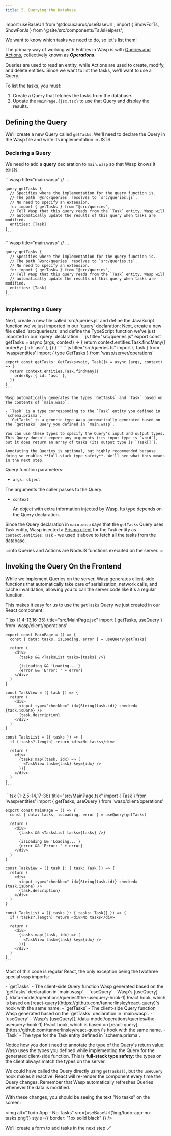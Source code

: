 ```yaml
---
title: 5. Querying the Database
---
```


import useBaseUrl from '@docusaurus/useBaseUrl';
import { ShowForTs, ShowForJs } from '@site/src/components/TsJsHelpers';

We want to know which tasks we need to do, so let's list them!

The primary way of working with Entities in Wasp is with [Queries and Actions](../data-model/operations/overview), collectively known as **_Operations_**.

Queries are used to read an entity, while Actions are used to create, modify, and delete entities. Since we want to list the tasks, we'll want to use a Query.

To list the tasks, you must:

1. Create a Query that fetches the tasks from the database.
2. Update the `MainPage.{jsx,tsx}` to use that Query and display the results.

## Defining the Query

We'll create a new Query called `getTasks`. We'll need to declare the Query in the Wasp file and write its implementation in <ShowForJs>JS</ShowForJs><ShowForTs>TS</ShowForTs>.

### Declaring a Query

We need to add a **query** declaration to `main.wasp` so that Wasp knows it exists:

<Tabs groupId="js-ts">
  <TabItem value="js" label="JavaScript">
    ```wasp title="main.wasp"
    // ...

    query getTasks {
      // Specifies where the implementation for the query function is.
      // The path `@src/queries` resolves to `src/queries.js`.
      // No need to specify an extension.
      fn: import { getTasks } from "@src/queries",
      // Tell Wasp that this query reads from the `Task` entity. Wasp will
      // automatically update the results of this query when tasks are modified.
      entities: [Task]
    }
    ```
  </TabItem>

  <TabItem value="ts" label="TypeScript">
    ```wasp title="main.wasp"
    // ...

    query getTasks {
      // Specifies where the implementation for the query function is.
      // The path `@src/queries` resolves to `src/queries.ts`.
      // No need to specify an extension.
      fn: import { getTasks } from "@src/queries",
      // Tell Wasp that this query reads from the `Task` entity. Wasp will
      // automatically update the results of this query when tasks are modified.
      entities: [Task]
    }
    ```
  </TabItem>
</Tabs>

### Implementing a Query

<ShowForJs>
  Next, create a new file called `src/queries.js` and define the JavaScript function we've just imported in our `query` declaration:
</ShowForJs>

<ShowForTs>
  Next, create a new file called `src/queries.ts` and define the TypeScript function we've just imported in our `query` declaration:
</ShowForTs>

<Tabs groupId="js-ts">
  <TabItem value="js" label="JavaScript">
    ```js title="src/queries.js"
    export const getTasks = async (args, context) => {
      return context.entities.Task.findMany({
        orderBy: { id: 'asc' },
      })
    }
    ```
  </TabItem>

  <TabItem value="ts" label="TypeScript">
    ```js title="src/queries.ts"
    import { Task } from 'wasp/entities'
    import { type GetTasks } from 'wasp/server/operations'

    export const getTasks: GetTasks<void, Task[]> = async (args, context) => {
      return context.entities.Task.findMany({
        orderBy: { id: 'asc' },
      })
    }
    ```

    Wasp automatically generates the types `GetTasks` and `Task` based on the contents of `main.wasp`:

    - `Task` is a type corresponding to the `Task` entity you defined in `schema.prisma`.
    - `GetTasks` is a generic type Wasp automatically generated based on the `getTasks` Query you defined in `main.wasp`.

    You can use these types to specify the Query's input and output types. This Query doesn't expect any arguments (its input type is `void`), but it does return an array of tasks (its output type is `Task[]`).

    Annotating the Queries is optional, but highly recommended because doing so enables **full-stack type safety**. We'll see what this means in the next step.
  </TabItem>
</Tabs>

Query function parameters:

- `args: object`

The arguments the caller passes to the Query.

- `context`

  An object with extra information injected by Wasp. Its type depends on the Query declaration.

Since the Query declaration in `main.wasp` says that the `getTasks` Query uses `Task` entity, Wasp injected a [Prisma client](https://www.prisma.io/docs/reference/tools-and-interfaces/prisma-client/crud) for the `Task` entity as `context.entities.Task` - we used it above to fetch all the tasks from the database.

:::info
Queries and Actions are NodeJS functions executed on the server.
:::

## Invoking the Query On the Frontend

While we implement Queries on the server, Wasp generates client-side functions that automatically take care of serialization, network calls, and cache invalidation, allowing you to call the server code like it's a regular function.

This makes it easy for us to use the `getTasks` Query we just created in our React component:

<Tabs groupId="js-ts">
  <TabItem value="js" label="JavaScript">
    ```jsx {1,4-13,16-35} title="src/MainPage.jsx"
    import { getTasks, useQuery } from 'wasp/client/operations'

    export const MainPage = () => {
      const { data: tasks, isLoading, error } = useQuery(getTasks)

      return (
        <div>
          {tasks && <TasksList tasks={tasks} />}

          {isLoading && 'Loading...'}
          {error && 'Error: ' + error}
        </div>
      )
    }

    const TaskView = ({ task }) => {
      return (
        <div>
          <input type="checkbox" id={String(task.id)} checked={task.isDone} />
          {task.description}
        </div>
      )
    }

    const TasksList = ({ tasks }) => {
      if (!tasks?.length) return <div>No tasks</div>

      return (
        <div>
          {tasks.map((task, idx) => (
            <TaskView task={task} key={idx} />
          ))}
        </div>
      )
    }
    ```
  </TabItem>

  <TabItem value="ts" label="TypeScript">
    ```tsx {1-2,5-14,17-36} title="src/MainPage.tsx"
    import { Task } from 'wasp/entities'
    import { getTasks, useQuery } from 'wasp/client/operations'

    export const MainPage = () => {
      const { data: tasks, isLoading, error } = useQuery(getTasks)

      return (
        <div>
          {tasks && <TasksList tasks={tasks} />}

          {isLoading && 'Loading...'}
          {error && 'Error: ' + error}
        </div>
      )
    }

    const TaskView = ({ task }: { task: Task }) => {
      return (
        <div>
          <input type="checkbox" id={String(task.id)} checked={task.isDone} />
          {task.description}
        </div>
      )
    }

    const TasksList = ({ tasks }: { tasks: Task[] }) => {
      if (!tasks?.length) return <div>No tasks</div>

      return (
        <div>
          {tasks.map((task, idx) => (
            <TaskView task={task} key={idx} />
          ))}
        </div>
      )
    }
    ```
  </TabItem>
</Tabs>

Most of this code is regular React, the only exception being the <ShowForJs>two</ShowForJs><ShowForTs>three</ShowForTs> special `wasp` imports:

<ShowForJs>
  - `getTasks` - The client-side Query function Wasp generated based on the `getTasks` declaration in `main.wasp`.
  - `useQuery` - Wasp's [useQuery](../data-model/operations/queries#the-usequery-hook-1) React hook, which is based on [react-query](https://github.com/tannerlinsley/react-query)'s hook with the same name.
</ShowForJs>

<ShowForTs>
  - `getTasks` - The client-side Query function Wasp generated based on the `getTasks` declaration in `main.wasp`.
  - `useQuery` - Wasp's [useQuery](../data-model/operations/queries#the-usequery-hook-1) React hook, which is based on [react-query](https://github.com/tannerlinsley/react-query)'s hook with the same name.
  - `Task` - The type for the Task entity defined in `schema.prisma`.

  Notice how you don't need to annotate the type of the Query's return value: Wasp uses the types you defined while implementing the Query for the generated client-side function. This is **full-stack type safety**: the types on the client always match the types on the server.
</ShowForTs>

We could have called the Query directly using `getTasks()`, but the `useQuery` hook makes it reactive: React will re-render the component every time the Query changes. Remember that Wasp automatically refreshes Queries whenever the data is modified.

With these changes, you should be seeing the text "No tasks" on the screen:

<img alt="Todo App - No Tasks" src={useBaseUrl('img/todo-app-no-tasks.png')} style={{ border: "1px solid black" }} />

We'll create a form to add tasks in the next step 🪄
